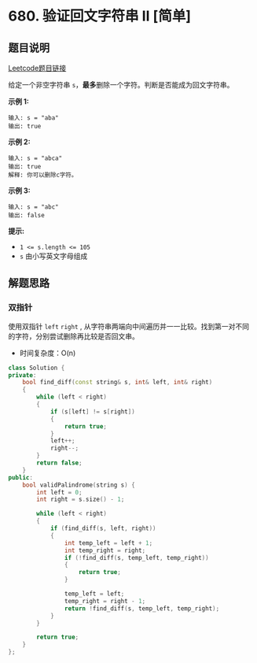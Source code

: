 # 680. 验证回文字符串 Ⅱ [简单]



## 题目说明

[Leetcode题目链接](https://leetcode-cn.com/problems/valid-palindrome-ii/)



给定一个非空字符串 `s`，**最多**删除一个字符。判断是否能成为回文字符串。



**示例 1:**

```
输入: s = "aba"
输出: true
```

**示例 2:**

```
输入: s = "abca"
输出: true
解释: 你可以删除c字符。
```

**示例 3:**

```
输入: s = "abc"
输出: false
```



**提示:**

- `1 <= s.length <= 105`
- `s` 由小写英文字母组成



## 解题思路

### 双指针

使用双指针 `left` `right` , 从字符串两端向中间遍历并一一比较。找到第一对不同的字符，分别尝试删除再比较是否回文串。

- 时间复杂度：O(n)



```C++
class Solution {
private:
    bool find_diff(const string& s, int& left, int& right)
    {
        while (left < right)
        {
            if (s[left] != s[right])
            {
                return true;
            }
            left++;
            right--;
        }
        return false;
    }
public:
    bool validPalindrome(string s) {
        int left = 0;
        int right = s.size() - 1;

        while (left < right)
        {
            if (find_diff(s, left, right))
            {
                int temp_left = left + 1;
                int temp_right = right;
                if (!find_diff(s, temp_left, temp_right))
                {
                    return true;
                }

                temp_left = left;
                temp_right = right - 1;
                return !find_diff(s, temp_left, temp_right);
            }
        }

        return true;
    }
};
```

